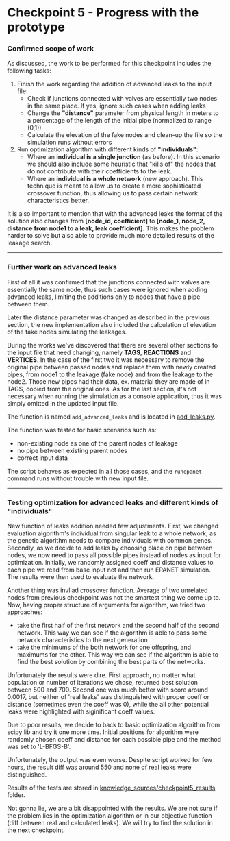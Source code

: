 # Checkpoint 5 - Progress with the prototype

### Confirmed scope of work
As discussed, the work to be performed for this checkpoint includes the following tasks:
1. Finish the work regarding the addition of advanced leaks to the input file:
   * Check if junctions connected with valves are essentially two nodes in the same place. If yes, ignore such cases when adding leaks
   * Change the **"distance"** parameter from physical length in meters to a percentage of the length of the initial pipe (normalized to range (0,1))
   * Calculate the elevation of the fake nodes and clean-up the file so the simulation runs without errors
2. Run optimization algorithm with different kinds of **"individuals"**:
   * Where an **individual is a single junction** (as before). In this scenario we should also include some heuristic that "kills of" the nodes that do not contribute with their coefficients to the leak.
   * Where an **individual is a whole network** (new approach). This technique is meant to allow us to create a more sophisticated crossover function, thus allowing us to pass certain network characteristics better.

It is also important to mention that with the advanced leaks the format of the solution also changes from **[node_id, coefficient]** to **[node_1, node_2, distance from node1 to a leak, leak coefficient]**. 
This makes the problem harder to solve but also able to provide much more detailed results of the leakage search.
___

### Further work on advanced leaks
First of all it was confirmed that the junctions connected with valves are essentially the same node, thus such cases were ignored when adding advanced leaks, 
limiting the additions only to nodes that have a pipe between them.

Later the distance parameter was changed as described in the previous section, the new implementation also included the calculation of elevation of the fake nodes simulating the leakages. 

During the works we've discovered that there are several other sections fo the input file that need changing, namely **TAGS**, **REACTIONS** and **VERTICES**.
In the case of the first two it was necessary to remove the original pipe between passed nodes and replace them with newly created pipes, from node1 to the leakage (fake node) and from the leakage to the node2.
Those new pipes had their data, ex. material they are made of in TAGS, copied from the original ones. As for the last section, it's not necessary when running the simulation as a console application, thus it was simply omitted in the updated input file.

The function is named `add_advanced_leaks` and is located in [add_leaks.py](../scripts/add_leaks.py).

The function was tested for basic scenarios such as:
* non-existing node as one of the parent nodes of leakage
* no pipe between existing parent nodes
* correct input data

The script behaves as expected in all those cases, and the `runepanet` command runs without trouble with new input file.

___
### Testing optimization for advanced leaks and different kinds of "individuals"

New function of leaks addition needed few adjustments. First, we changed evaluation algorithm's individual from singular leak to a whole network, as the genetic algorithm needs to compare individuals with common genes. Secondly, as we decide to add leaks by choosing place on pipe between nodes, we now need to pass all possible pipes instead of nodes as input for optimization. Initially, we randomly assigned coeff and distance values to each pipe we read from base input net and then run EPANET simulation. The results were then used to evaluate the network.

Another thing was invliad crossover function. Average of two unrelated nodes from previous checkpoint was not the smartest thing we come up to. Now, having proper structure of arguments for algorithm, we tried two approaches:
* take the first half of the first network and the second half of the second network. This way we can see if the algorithm is able to pass some network characteristics to the next generation
* take the minimums of the both network for one offspring, and maximums for the other. This way we can see if the algorithm is able to find the best solution by combining the best parts of the networks.

Unfortunately the results were dire. First approach, no matter what population or number of iterations we chose, returned best solution between 500 and 700. Second one was much better with score around 0.0017, but neither of 'real leaks' was distinguished with proper coeff or distance (sometimes even the coeff was 0), while the all other potential leaks were highlighted with siginificant coeff values. 

Due to poor results, we decide to back to basic optimization algorithm from scipy lib and try it one more time. Initial positions for algorithm were randomly chosen coeff and distance for each possible pipe and the method was set to 'L-BFGS-B'. 

Unfortunately, the output was even worse. Despite script worked for few hours, the result diff was around 550 and none of real leaks were distinguished.

Results of the tests are stored in [knowledge_sources/checkpoint5_results](../knowledge_sources/checkpoint5_results/) folder.

Not gonna lie, we are a bit disappointed with the results. We are not sure if the problem lies in the optimization algorithm or in our objective function (diff between real and calculated leaks). We will try to find the solution in the next checkpoint.